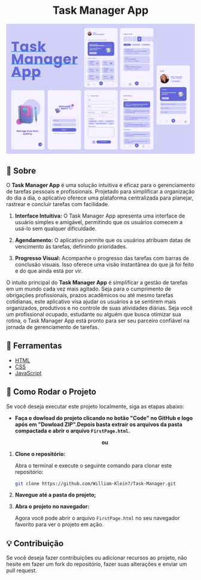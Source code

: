 <h1 align="center">Task Manager App</h1>

<div align="center">
  <img src="images/Task Manager.jpeg"/>
</div>

## 📔 Sobre
O **Task Manager App** é uma solução intuitiva e eficaz para o gerenciamento de tarefas pessoais e profissionais. Projetado para simplificar a organização do dia a dia, o aplicativo oferece uma plataforma centralizada para planejar, rastrear e concluir tarefas com facilidade.

1. **Interface Intuitiva:** O Task Manager App apresenta uma interface de usuário simples e amigável, permitindo que os usuários comecem a usá-lo sem qualquer dificuldade.

2. **Agendamento:** O aplicativo permite que os usuários atribuam datas de vencimento às tarefas, definindo prioridades.

3. **Progresso Visual:** Acompanhe o progresso das tarefas com barras de conclusão visuais. Isso oferece uma visão instantânea do que já foi feito e do que ainda está por vir.

O intuito principal do **Task Manager App** é simplificar a gestão de tarefas em um mundo cada vez mais agitado. Seja para o cumprimento de obrigações profissionais, prazos acadêmicos ou até mesmo tarefas cotidianas, este aplicativo visa ajudar os usuários a se sentirem mais organizados, produtivos e no controle de suas atividades diárias. Seja você um profissional ocupado, estudante ou alguém que busca otimizar sua rotina, o Task Manager App está pronto para ser seu parceiro confiável na jornada de gerenciamento de tarefas.

## 🔨 Ferramentas
- [HTML](https://www.w3schools.com/TAGS/default.asp)
- [CSS](https://developer.mozilla.org/en-US/docs/Web/CSS)
- [JavaScript](https://developer.mozilla.org/en-US/docs/Web/JavaScript)

## 🔁 Como Rodar o Projeto

Se você deseja executar este projeto localmente, siga as etapas abaixo:

- **Faça o dowload do projeto clicando no botão "Code" no GitHub e logo após em "Dowload ZIP".Depois basta extrair os arquivos da pasta compactada e abrir o arquivo `FirstPage.html`.**
     <p align="center"><strong>ou</strong></p>

1. **Clone o repositório:**

    Abra o terminal e execute o seguinte comando para clonar este repositório:

    ```bash
    git clone https://github.com/William-Klein7/Task-Manager.git
    ```
   

2. **Navegue até a pasta do projeto;**

3. **Abra o projeto no navegador:**

    Agora você pode abrir o arquivo `FirstPage.html` no seu navegador favorito para ver o projeto em ação.


## 💡 Contribuição
Se você deseja fazer contribuições ou adicionar recursos ao projeto, não hesite em fazer um fork do repositório, fazer suas alterações e enviar um pull request.
